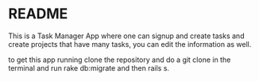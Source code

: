 # README

This is a Task Manager App where one can signup and create tasks and create projects that have many tasks, you can edit the information as well. 

to get this app running clone the repository and do a git clone in the terminal and run rake db:migrate and then rails s.



